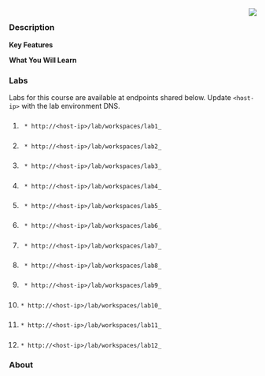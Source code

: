 <img align="right" src="./logo.png">

<h2><span style="color:red;"></span></h2>

### Description

**Key Features**

**What You Will Learn**

### Labs

Labs for this course are available at endpoints shared below. Update `<host-ip>` with the lab environment DNS.

1. #####
		* http://<host-ip>/lab/workspaces/lab1_
2. #####
		* http://<host-ip>/lab/workspaces/lab2_
3. #####
		* http://<host-ip>/lab/workspaces/lab3_
4. #####
		* http://<host-ip>/lab/workspaces/lab4_
5. #####
		* http://<host-ip>/lab/workspaces/lab5_
6. #####
		* http://<host-ip>/lab/workspaces/lab6_
7. #####
		* http://<host-ip>/lab/workspaces/lab7_
8. #####
		* http://<host-ip>/lab/workspaces/lab8_
9. #####
		* http://<host-ip>/lab/workspaces/lab9_
10. #####
		* http://<host-ip>/lab/workspaces/lab10_
11. #####
		* http://<host-ip>/lab/workspaces/lab11_
12. #####
		* http://<host-ip>/lab/workspaces/lab12_

### About
